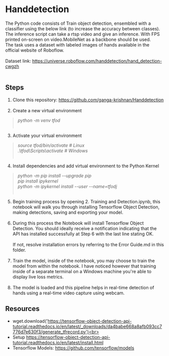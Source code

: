 # Handdetection
The Python code consists of Train object detection, ensembled with a classifier using the below link (to increase the accuracy
between classes). The inference script can take a rtsp video and give an inference. With FPS printed on-screen on
video.MobileNet as a backbone should be used.<br>The task uses a dataset with labeled images of hands available in the official website of Roboflow.<br>
<br>Dataset link: https://universe.roboflow.com/handdetection/hand_detection-cwgzh<br><br>

## Steps
1. Clone this repository: https://github.com/ganga-krishnan/Handdetection <br><br>
2. Create a new virtual environment<br>
>_python -m venv tfod_ <br><br>
3. Activate your virtual environment<br>
>_source tfod/bin/activate # Linux_<br>
>_.\tfod\Scripts\activate # Windows_ <br><br>
4.  Install dependencies and add virtual environment to the Python Kernel<br>
>_python -m pip install --upgrade pip_ <br>
>_pip install ipykernel_ <br>
>_python -m ipykernel install --user --name=tfodj_ <br><br>
5. Begin training process by opening 2. Training and Detection.ipynb, this notebook will walk you through installing Tensorflow Object Detection, making detections, saving and exporting your model.<br><br>
6.  During this process the Notebook will install Tensorflow Object Detection. You should ideally receive a notification indicating that the API has installed successfully at Step 6 with the last line stating OK.<br><br>
If not, resolve installation errors by referring to the Error Guide.md in this folder.<br><br>
7. Train the model, inside of the notebook, you may choose to train the model from within the notebook. I have noticed however that training inside of a separate terminal on a Windows machine you're able to display live loss metrics.<br><br>
8. The model is loaded and this pipeline helps in real-time detection of hands using a real-time video capture using webcam.
## Resources
* wget.download('https://tensorflow-object-detection-api-tutorial.readthedocs.io/en/latest/_downloads/da4babe668a8afb093cc7776d7e630f3/generate_tfrecord.py')<br>
* Setup https://tensorflow-object-detection-api-tutorial.readthedocs.io/en/latest/install.html
* Tensorflow Models: https://github.com/tensorflow/models
